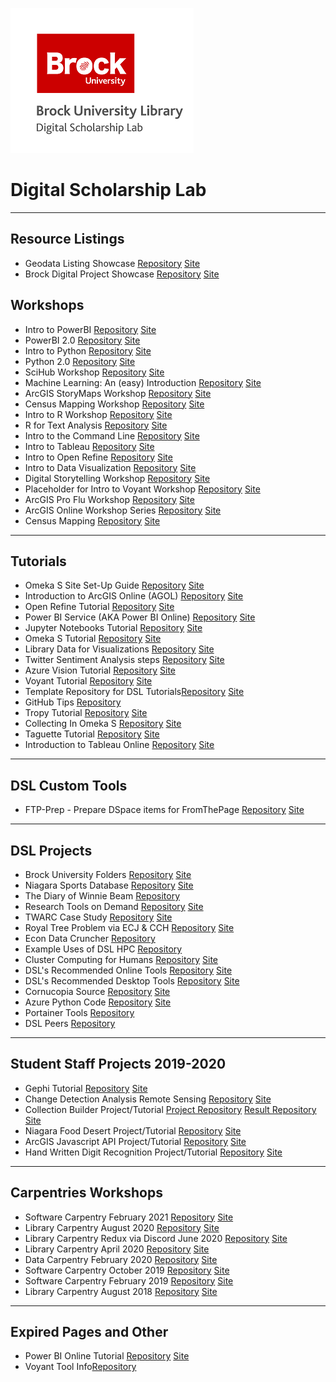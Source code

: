 ![dsl_logo](dsl_logo.png)

# Digital Scholarship Lab

---
## Resource Listings
- Geodata Listing Showcase [Repository](https://github.com/BrockDSL/geodata-listing) [Site](https://brockdsl.github.io/geodata-listing/)
- Brock Digital Project Showcase [Repository](https://github.com/BrockDSL/Digital_Project_Showcase) [Site](https://brockdsl.github.io/Digital_Project_Showcase/)

## Workshops

- Intro to PowerBI [Repository](https://github.com/BrockDSL/Intro_to_PowerBI_Workshop) [Site](https://brockdsl.github.io/Intro_to_PowerBI_Workshop/)
- PowerBI 2.0 [Repository](https://github.com/BrockDSL/Power_BI_2.0_Workshop) [Site](https://brockdsl.github.io/Power_BI_2.0_Workshop/)
- Intro to Python [Repository](https://github.com/BrockDSL/Intro_to_Python_Workshop) [Site](https://brockdsl.github.io/Intro_to_Python_Workshop/)
- Python 2.0 [Repository](https://github.com/BrockDSL/Python_2.0_Workshop) [Site](https://brockdsl.github.io/Python_2.0_Workshop/)
- SciHub Workshop [Repository](https://github.com/BrockDSL/SciHub_Workshop) [Site](https://brockdsl.github.io/SciHub_Workshop/)
- Machine Learning: An (easy) Introduction [Repository](https://github.com/BrockDSL/Machine_Learning_with_Python) [Site](https://brockdsl.github.io/Machine_Learning_with_Python/)
- ArcGIS StoryMaps Workshop [Repository](https://github.com/BrockDSL/ArcGIS-StoryMaps-Workshop) [Site](https://brockdsl.github.io/ArcGIS-StoryMaps-Workshop/)
- Census Mapping Workshop [Repository](https://github.com/BrockDSL/Census_Mapping) [Site](https://brockdsl.github.io/Census_Mapping/)
- Intro to R Workshop [Repository](https://github.com/BrockDSL/Intro_to_R_Workshop) [Site](https://brockdsl.github.io/Intro_to_R_Workshop/)
- R for Text Analysis  [Repository](https://github.com/BrockDSL/R_for_Text_Analysis) [Site](https://brockdsl.github.io/R_for_Text_Analysis/)
- Intro to the Command Line [Repository](https://github.com/BrockDSL/Intro_to_the_Command_Line_Workshop) [Site](https://brockdsl.github.io/Intro_to_the_Command_Line_Workshop/)
- Intro to Tableau [Repository](https://github.com/BrockDSL/Intro_to_Tableau_Workshop) [Site](https://brockdsl.github.io/Intro_to_Tableau_Workshop/)
- Intro to Open Refine [Repository](https://github.com/BrockDSL/Intro_to_Open_Refine_Workshop) [Site](https://brockdsl.github.io/Intro_to_Open_Refine_Workshop/)
- Intro to Data Visualization [Repository](https://github.com/BrockDSL/Intro_to_Data_Visualization_Workshop) [Site](https://brockdsl.github.io/Intro_to_Data_Visualization_Workshop/)
- Digital Storytelling Workshop [Repository](https://github.com/BrockDSL/Digital_Storytelling_Workshop) [Site](https://brockdsl.github.io/Digital_Storytelling_Workshop/)
- Placeholder for Intro to Voyant Workshop [Repository](https://github.com/BrockDSL/Intro_to_Voyant_Workshop) [Site](https://brockdsl.github.io/Intro_to_Voyant_Workshop/)
- ArcGIS Pro Flu Workshop [Repository](https://github.com/BrockDSL/ArcGIS-Pro-flu) [Site](https://brockdsl.github.io/ArcGIS-Pro-flu/)
- ArcGIS Online Workshop Series [Repository](https://github.com/BrockDSL/AGOL) [Site](https://brockdsl.github.io/AGOL/)
- Census Mapping [Repository](https://github.com/BrockDSL/Census_Mapping) [Site](https://brockdsl.github.io/Census_Mapping/)

---

## Tutorials
- Omeka S Site Set-Up Guide [Repository](https://github.com/BrockDSL/Omeka_S_Site_Building_Guide_for_Brock_Users/blob/master/README.md) [Site](https://brockdsl.github.io/Omeka_S_Site_Building_Guide_for_Brock_Users/)
- Introduction to ArcGIS Online (AGOL) [Repository](https://github.com/BrockDSL/AGOL) [Site](https://brockdsl.github.io/AGOL/)
- Open Refine Tutorial [Repository](https://github.com/BrockDSL/Open-Refine-Tutorial) [Site](https://brockdsl.github.io/Open-Refine-Tutorial/)
- Power BI Service (AKA Power BI Online) [Repository](https://github.com/BrockDSL/Power_BI_Service_Tutorial) [Site](https://brockdsl.github.io/Power_BI_Service_Tutorial/)
- Jupyter Notebooks Tutorial [Repository](https://github.com/BrockDSL/Jupyter_Notebooks_Tutorial) [Site](https://brockdsl.github.io/Jupyter_Notebooks_Tutorial/)
- Omeka S Tutorial [Repository](https://github.com/BrockDSL/Omeka-S-Tutorial) [Site](https://brockdsl.github.io/Omeka-S-Tutorial/)
- Library Data for Visualizations [Repository](https://github.com/BrockDSL/LibraryDataViz) [Site](https://brockdsl.github.io/LibraryDataViz/)
- Twitter Sentiment Analysis steps [Repository](https://github.com/BrockDSL/intro_twitter_sentiment_analysis) [Site](https://brockdsl.github.io/intro_twitter_sentiment_analysis/)
- Azure Vision Tutorial [Repository](https://github.com/BrockDSL/Azure-Vision-Tutorial) [Site](https://brockdsl.github.io/Azure-Vision-Tutorial/)
- Voyant Tutorial [Repository](https://github.com/BrockDSL/Voyant-Tutorial) [Site](https://brockdsl.github.io/Voyant-Tutorial/)
- Template Repository for DSL Tutorials[Repository](https://github.com/BrockDSL/DSL_Tutorial_Template) [Site](https://brockdsl.github.io/DSL_Tutorial_Template/)
- GitHub Tips [Repository](https://github.com/BrockDSL/GitHub-Tips-and-Tricks)
- Tropy Tutorial [Repository](https://github.com/BrockDSL/Tropy-Tutorial) [Site](https://brockdsl.github.io/Tropy-Tutorial/)
- Collecting In Omeka S [Repository](https://github.com/BrockDSL/Collecting-In-Omeka-S) [Site](https://brockdsl.github.io/Collecting-In-Omeka-S/)
- Taguette Tutorial [Repository](https://github.com/BrockDSL/Taguette_Tutorial) [Site](https://brockdsl.github.io/Taguette_Tutorial/)
- Introduction to Tableau Online [Repository](https://github.com/BrockDSL/Tableau-Online-Tutorial) [Site](https://brockdsl.github.io/Tableau-Online-Tutorial/)


---

## DSL Custom Tools
- FTP-Prep - Prepare DSpace items for FromThePage [Repository](https://github.com/BrockDSL/FTP-Prep) [Site](https://brockdsl.github.io/FTP-Prep/)

---

## DSL Projects
- Brock University Folders [Repository](https://github.com/BrockDSL/Brock-University-Folders) [Site](https://brockdsl.github.io/Brock-University-Folders/)
- Niagara Sports Database [Repository](https://github.com/BrockDSL/Niagara_Sport_Database) [Site](https://brockdsl.github.io/Niagara_Sport_Database/)
- The Diary of Winnie Beam [Repository](https://github.com/BrockDSL/winnie_beam_1900_dairy)
- Research Tools on Demand [Repository](https://github.com/BrockDSL/Research-Tools-On-Demand) [Site](https://brockdsl.github.io/Research-Tools-On-Demand/)
- TWARC Case Study [Repository](https://github.com/BrockDSL/TWARC_Case_Study) [Site](https://brockdsl.github.io/TWARC_Case_Study/)
- Royal Tree Problem via ECJ & CCH [Repository](https://github.com/BrockDSL/royaltree_ecj_cluster) [Site](https://brockdsl.github.io/royaltree_ecj_cluster/)
- Econ Data Cruncher [Repository](https://github.com/BrockDSL/econ-data-cruncher)
- Example Uses of DSL HPC [Repository](https://github.com/BrockDSL/Example_Uses_of_DSL_HPC)
- Cluster Computing for Humans [Repository](https://github.com/BrockDSL/DSL-Cluster) [Site](https://brockdsl.github.io/DSL-Cluster/)
- DSL's Recommended Online Tools [Repository](https://github.com/BrockDSL/Online-Tools) [Site](https://brockdsl.github.io/Online-Tools/)
- DSL's Recommended Desktop Tools [Repository](https://github.com/BrockDSL/Desktop-Programs) [Site](https://brockdsl.github.io/Desktop-Programs/)
- Cornucopia Source [Repository](https://github.com/BrockDSL/Cornucopia-Source) [Site](https://brockdsl.github.io/Cornucopia-Source/)
- Azure Python Code [Repository](https://github.com/BrockDSL/AzurePythonCodes) [Site](https://brockdsl.github.io/AzurePythonCodes/)
- Portainer Tools [Repository](https://github.com/BrockDSL/Portainer_Tools)
- DSL Peers [Repository](https://github.com/BrockDSL/dsl_peers)

---

## Student Staff Projects 2019-2020
- Gephi Tutorial [Repository](https://github.com/BrockDSL/Gephi-Tutorial) [Site](https://brockdsl.github.io/Gephi-Tutorial/)
- Change Detection Analysis Remote Sensing [Repository](https://github.com/BrockDSL/Change_Detection_Analysis_Remote_Sensing) [Site](https://brockdsl.github.io/Change_Detection_Analysis_Remote_Sensing/)
- Collection Builder Project/Tutorial [Project Repository](https://github.com/BrockDSL/Student_Collection_Builder_Project) [Result Repository](https://github.com/BrockDSL/Brock_DSL_CollectionBuilder) [Site](https://brockdsl.github.io/Brock_DSL_CollectionBuilder/)
- Niagara Food Desert Project/Tutorial [Repository](https://github.com/BrockDSL/Niagara_Food_Desert_Project) [Site](https://brockdsl.github.io/Niagara_Food_Desert_Project/)
- ArcGIS Javascript API Project/Tutorial [Repository](https://github.com/BrockDSL/ArcGIS_Javascript_API_Project) [Site](https://brockdsl.github.io/ArcGIS_Javascript_API_Project/)
- Hand Written Digit Recognition Project/Tutorial [Repository](https://github.com/BrockDSL/Hand_Written_Digit_Recognition_Project) [Site](https://brockdsl.github.io/Hand_Written_Digit_Recognition_Project/)

---

## Carpentries Workshops

- Software Carpentry February 2021 [Repository](https://github.com/BrockDSL/2021-02-16-SCOnline) [Site](https://brockdsl.github.io/2021-02-16-SCOnline/)
- Library Carpentry August 2020 [Repository](https://github.com/BrockDSL/2020-08-19-Carpentry-Online) [Site](https://brockdsl.github.io/2020-08-19-Carpentry-Online/)
- Library Carpentry Redux via Discord June 2020 [Repository](https://github.com/BrockDSL/2020-06-04-Carpentry-Online) [Site](https://brockdsl.github.io/2020-06-04-Carpentry-Online/)
- Library Carpentry April 2020 [Repository](https://github.com/BrockDSL/2020-04-29-Ryerson) [Site](https://brockdsl.github.io/2020-04-29-Ryerson/)
- Data Carpentry February 2020 [Repository](https://github.com/BrockDSL/2020-02-19-BrockU) [Site](https://brockdsl.github.io/2020-02-19-BrockU/)
- Software Carpentry October 2019 [Repository](https://github.com/BrockDSL/2019-10-15-BrockU) [Site](https://brockdsl.github.io/2019-10-15-BrockU/)
- Software Carpentry February 2019 [Repository](https://github.com/BrockDSL/2019-02-21-BrockU) [Site](https://brockdsl.github.io/2019-02-21-BrockU/)
- Library Carpentry August 2018 [Repository](https://github.com/elibtronic/2018-03-02-BrockU) [Site](https://elibtronic.github.io/2018-08-13-BrockU/)

---

## Expired Pages and Other
- Power BI Online Tutorial [Repository](https://github.com/BrockDSL/PowerBI-Tutorial) [Site](https://brockdsl.github.io/PowerBI-Tutorial/)
- Voyant Tool Info[Repository](https://github.com/BrockDSL/Voyant-Info)
